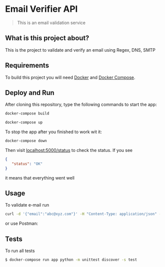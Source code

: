 # Email Verifier API

 > This is an email validation service

## What is this project about?

This is the project to validate and verify an email using Regex, DNS, SMTP

## Requirements

To build this project you will need [Docker][Docker Install] and [Docker Compose][Docker Compose Install].

## Deploy and Run

After cloning this repository, type the following commands to start the app:

```sh
docker-compose build
```
```sh
docker-compose up
```

To stop the app after you finished to work wit it:

```sh
docker-compose down
```

Then visit [localhost:5000/status][App] to check the status.
If you see 
 
 ```json
{
    "status": "OK"
}
```
 
it means that everything went well

## Usage

To validate e-mail run 

```sh
curl -d '{"email":"abc@xyz.com"}' -H "Content-Type: application/json" -X POST http://localhost:5000/email/validate
```

or use Postman:

## Tests
To run all tests
```bash
$ docker-compose run app python -m unittest discover -s test
```

[Docker Install]:  https://docs.docker.com/install/
[Docker Compose Install]: https://docs.docker.com/compose/install/
[App]: http://127.0.0.1:5000/status